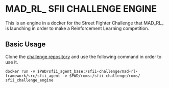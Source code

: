 # MAD_RL_ SFII CHALLENGE ENGINE

This is an engine in a docker for the Street Fighter Challenge that MAD_RL_ is launching in order to make a Reinforcement Learning competition.

## Basic Usage

Clone the [challenge repository](https://github.com/mad-rl/sfii-challenge) and use the following command in order to use it.

```
docker run -v $PWD/sfii_agent_base:/sfii-challenge/mad-rl-framework/src/sfii_agent -v $PWD/roms:/sfii-challenge/roms/ sfii_challenge_engine
```
